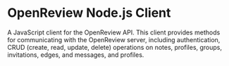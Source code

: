 # OpenReview Node.js Client

A JavaScript client for the OpenReview API. This client provides methods for communicating with the OpenReview server, including authentication, CRUD (create, read, update, delete) operations on notes, profiles, groups, invitations, edges, and messages, and profiles.
